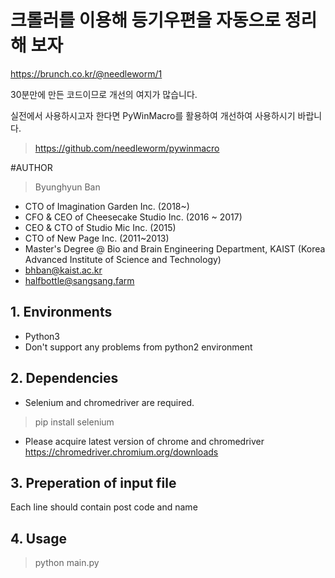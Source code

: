 # 크롤러를 이용해 등기우편을 자동으로 정리해 보자

https://brunch.co.kr/@needleworm/1


30분만에 만든 코드이므로 개선의 여지가 많습니다.

실전에서 사용하시고자 한다면 PyWinMacro를 활용하여 개선하여 사용하시기 바랍니다.


>https://github.com/needleworm/pywinmacro


#AUTHOR
>Byunghyun Ban
* CTO of Imagination Garden Inc. (2018~)
* CFO & CEO of Cheesecake Studio Inc. (2016 ~ 2017)
* CEO & CTO of Studio Mic Inc. (2015)
* CTO of New Page Inc. (2011~2013)
* Master's Degree @ Bio and Brain Engineering Department, KAIST (Korea Advanced Institute of Science and Technology)
* bhban@kaist.ac.kr
* halfbottle@sangsang.farm


## 1. Environments
* Python3
* Don't support any problems from python2 environment

## 2. Dependencies
* Selenium and chromedriver are required.
> pip install selenium
* Please acquire latest version of chrome and chromedriver
https://chromedriver.chromium.org/downloads


## 3. Preperation of input file
Each line should contain post code and name


## 4. Usage
> python main.py
